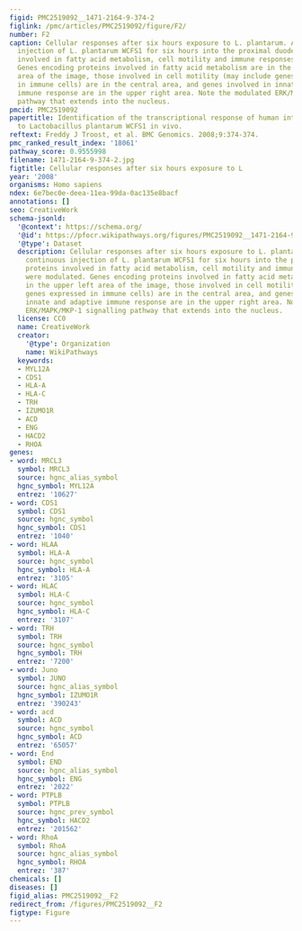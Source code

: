 ```yaml
---
figid: PMC2519092__1471-2164-9-374-2
figlink: /pmc/articles/PMC2519092/figure/F2/
number: F2
caption: Cellular responses after six hours exposure to L. plantarum. After continuous
  injection of L. plantarum WCFS1 for six hours into the proximal duodenum, proteins
  involved in fatty acid metabolism, cell motility and immune responses were modulated.
  Genes encoding proteins involved in fatty acid metabolism are in the upper left
  area of the image, those involved in cell motility (may include genes expressed
  in immune cells) are in the central area, and genes involved in innate and adaptive
  immune response are in the upper right area. Note the modulated ERK/MAPK/MKP-1 signalling
  pathway that extends into the nucleus.
pmcid: PMC2519092
papertitle: Identification of the transcriptional response of human intestinal mucosa
  to Lactobacillus plantarum WCFS1 in vivo.
reftext: Freddy J Troost, et al. BMC Genomics. 2008;9:374-374.
pmc_ranked_result_index: '18061'
pathway_score: 0.9555998
filename: 1471-2164-9-374-2.jpg
figtitle: Cellular responses after six hours exposure to L
year: '2008'
organisms: Homo sapiens
ndex: 6e7bec0e-deea-11ea-99da-0ac135e8bacf
annotations: []
seo: CreativeWork
schema-jsonld:
  '@context': https://schema.org/
  '@id': https://pfocr.wikipathways.org/figures/PMC2519092__1471-2164-9-374-2.html
  '@type': Dataset
  description: Cellular responses after six hours exposure to L. plantarum. After
    continuous injection of L. plantarum WCFS1 for six hours into the proximal duodenum,
    proteins involved in fatty acid metabolism, cell motility and immune responses
    were modulated. Genes encoding proteins involved in fatty acid metabolism are
    in the upper left area of the image, those involved in cell motility (may include
    genes expressed in immune cells) are in the central area, and genes involved in
    innate and adaptive immune response are in the upper right area. Note the modulated
    ERK/MAPK/MKP-1 signalling pathway that extends into the nucleus.
  license: CC0
  name: CreativeWork
  creator:
    '@type': Organization
    name: WikiPathways
  keywords:
  - MYL12A
  - CDS1
  - HLA-A
  - HLA-C
  - TRH
  - IZUMO1R
  - ACD
  - ENG
  - HACD2
  - RHOA
genes:
- word: MRCL3
  symbol: MRCL3
  source: hgnc_alias_symbol
  hgnc_symbol: MYL12A
  entrez: '10627'
- word: CDS1
  symbol: CDS1
  source: hgnc_symbol
  hgnc_symbol: CDS1
  entrez: '1040'
- word: HLAA
  symbol: HLA-A
  source: hgnc_symbol
  hgnc_symbol: HLA-A
  entrez: '3105'
- word: HLAC
  symbol: HLA-C
  source: hgnc_symbol
  hgnc_symbol: HLA-C
  entrez: '3107'
- word: TRH
  symbol: TRH
  source: hgnc_symbol
  hgnc_symbol: TRH
  entrez: '7200'
- word: Juno
  symbol: JUNO
  source: hgnc_alias_symbol
  hgnc_symbol: IZUMO1R
  entrez: '390243'
- word: acd
  symbol: ACD
  source: hgnc_symbol
  hgnc_symbol: ACD
  entrez: '65057'
- word: End
  symbol: END
  source: hgnc_alias_symbol
  hgnc_symbol: ENG
  entrez: '2022'
- word: PTPLB
  symbol: PTPLB
  source: hgnc_prev_symbol
  hgnc_symbol: HACD2
  entrez: '201562'
- word: RhoA
  symbol: RhoA
  source: hgnc_alias_symbol
  hgnc_symbol: RHOA
  entrez: '387'
chemicals: []
diseases: []
figid_alias: PMC2519092__F2
redirect_from: /figures/PMC2519092__F2
figtype: Figure
---
```

